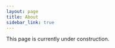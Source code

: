 ```yaml
---
layout: page
title: About
sidebar_link: true
---
```


This page is currently under construction.

<div style="background-image: url(/assets/img/construction.jpg);width: 73%;height:420px;margin: 0 auto;" >
</div>